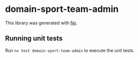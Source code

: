# domain-sport-team-admin

This library was generated with [Nx](https://nx.dev).

## Running unit tests

Run `nx test domain-sport-team-admin` to execute the unit tests.
